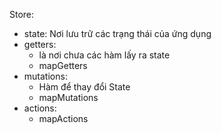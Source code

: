 Store:
+ state: Nơi lưu trữ các trạng thái của ứng dụng
+ getters: 
  - là nơi chưa các hàm lấy ra state
  - mapGetters 
+ mutations: 
  - Hàm để thay đổi State
  - mapMutations
+ actions:
  - mapActions
